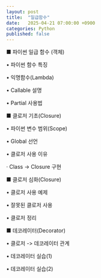 ```yaml
---
layout: post
title:  "일급함수"
date:   2025-04-21 07:00:00 +0900
categories: Python
published: false
---
```


■ 파이썬 일급 함수 (객체)

• 파이썬 함수 특징

• 익명함수(Lambda)

• Callable 설명

• Partial 사용법

■ 클로저 기초(Closure)

• 파이썬 변수 범위(Scope)

• Global 선언

• 클로저 사용 이유

· Class -> Closure 구현

■ 클로저 심화(Closure)

• 클로저 사용 예제

• 잘못된 클로저 사용

• 클로저 정리

■ 데코레이터(Decorator)

• 클로저 -> 데코레이터 관계

• 데코레이터 실습(1)

• 데코레이터 실습(2)